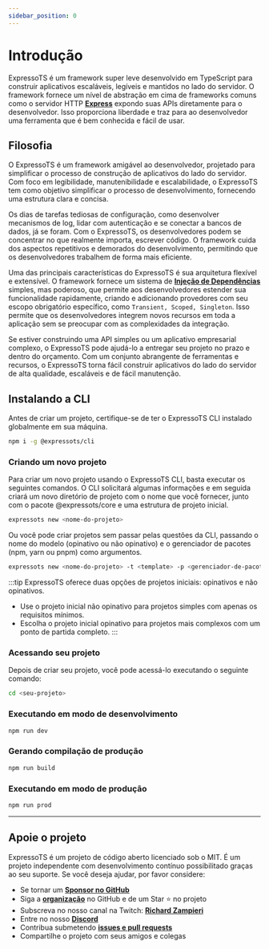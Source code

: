 ```yaml
---
sidebar_position: 0
---
```


# Introdução

ExpressoTS é um framework super leve desenvolvido em TypeScript para construir aplicativos escaláveis, legíveis e mantidos no lado do servidor.
O framework fornece um nível de abstração em cima de frameworks comuns como o servidor HTTP **[Express](https://expressjs.com/)** expondo suas APIs diretamente para o desenvolvedor. Isso proporciona liberdade e traz para ao desenvolvedor uma ferramenta que é bem conhecida e fácil de usar.

## Filosofia

O ExpressoTS é um framework amigável ao desenvolvedor, projetado para simplificar o processo de construção de aplicativos do lado do servidor. Com foco em legibilidade, manutenibilidade e escalabilidade, o ExpressoTS tem como objetivo simplificar o processo de desenvolvimento, fornecendo uma estrutura clara e concisa.

Os dias de tarefas tediosas de configuração, como desenvolver mecanismos de log, lidar com autenticação e se conectar a bancos de dados, já se foram. Com o ExpressoTS, os desenvolvedores podem se concentrar no que realmente importa, escrever código. O framework cuida dos aspectos repetitivos e demorados do desenvolvimento, permitindo que os desenvolvedores trabalhem de forma mais eficiente.

Uma das principais características do ExpressoTS é sua arquitetura flexível e extensível. O framework fornece um sistema de **[Injeção de Dependências](di.md)** simples, mas poderoso, que permite aos desenvolvedores estender sua funcionalidade rapidamente, criando e adicionando provedores com seu escopo obrigatório específico, como `Transient, Scoped, Singleton`. Isso permite que os desenvolvedores integrem novos recursos em toda a aplicação sem se preocupar com as complexidades da integração.

Se estiver construindo uma API simples ou um aplicativo empresarial complexo, o ExpressoTS pode ajudá-lo a entregar seu projeto no prazo e dentro do orçamento. Com um conjunto abrangente de ferramentas e recursos, o ExpressoTS torna fácil construir aplicativos do lado do servidor de alta qualidade, escaláveis e de fácil manutenção.

## Instalando a CLI

Antes de criar um projeto, certifique-se de ter o ExpressoTS CLI instalado globalmente em sua máquina.

```bash
npm i -g @expressots/cli
```

### Criando um novo projeto

Para criar um novo projeto usando o ExpressoTS CLI, basta executar os seguintes comandos. O CLI solicitará algumas informações e em seguida criará um novo diretório de projeto com o nome que você fornecer, junto com o pacote @expressots/core e uma estrutura de projeto inicial.

```bash
expressots new <nome-do-projeto>
```

Ou você pode criar projetos sem passar pelas questões da CLI, passando o nome do modelo (opinativo ou não opinativo) e o gerenciador de pacotes (npm, yarn ou pnpm) como argumentos.

```bash
expressots new <nome-do-projeto> -t <template> -p <gerenciador-de-pacotes>
```

:::tip
ExpressoTS oferece duas opções de projetos iniciais: opinativos e não opinativos. 

- Use o projeto inicial não opinativo para projetos simples com apenas os requisitos mínimos. 
- Escolha o projeto inicial opinativo para projetos mais complexos com um ponto de partida completo.
:::

### Acessando seu projeto

Depois de criar seu projeto, você pode acessá-lo executando o seguinte comando:

```bash
cd <seu-projeto> 
```

### Executando em modo de desenvolvimento

```bash
npm run dev
```

### Gerando compilação de produção

```bash
npm run build
```

### Executando em modo de produção

```bash
npm run prod
```

---

## Apoie o projeto

ExpressoTS é um projeto de código aberto licenciado sob o MIT. É um projeto independente com desenvolvimento contínuo possibilitado graças ao seu suporte. Se você deseja ajudar, por favor considere:

- Se tornar um **[Sponsor no GitHub](https://github.com/sponsors/expressots)**
- Siga a **[organização](https://github.com/expressots)** no GitHub e de um Star ⭐ no projeto
- Subscreva no nosso canal na Twitch: **[Richard Zampieri](https://www.twitch.tv/richardzampieri)**
- Entre no nosso **[Discord](https://discord.com/invite/PyPJfGK)**
- Contribua submetendo **[issues e pull requests](https://github.com/expressots/expressots/issues/new/choose)**
- Compartilhe o projeto com seus amigos e colegas